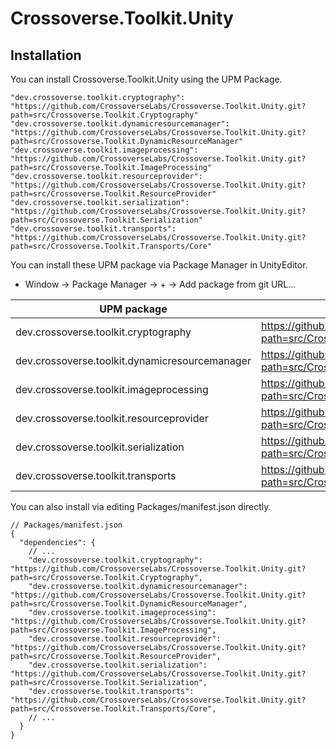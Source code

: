 # Crossoverse.Toolkit.Unity

## Installation
You can install Crossoverse.Toolkit.Unity using the UPM Package.

```
"dev.crossoverse.toolkit.cryptography": "https://github.com/CrossoverseLabs/Crossoverse.Toolkit.Unity.git?path=src/Crossoverse.Toolkit.Cryptography"
"dev.crossoverse.toolkit.dynamicresourcemanager": "https://github.com/CrossoverseLabs/Crossoverse.Toolkit.Unity.git?path=src/Crossoverse.Toolkit.DynamicResourceManager"
"dev.crossoverse.toolkit.imageprocessing": "https://github.com/CrossoverseLabs/Crossoverse.Toolkit.Unity.git?path=src/Crossoverse.Toolkit.ImageProcessing"
"dev.crossoverse.toolkit.resourceprovider": "https://github.com/CrossoverseLabs/Crossoverse.Toolkit.Unity.git?path=src/Crossoverse.Toolkit.ResourceProvider"
"dev.crossoverse.toolkit.serialization": "https://github.com/CrossoverseLabs/Crossoverse.Toolkit.Unity.git?path=src/Crossoverse.Toolkit.Serialization"
"dev.crossoverse.toolkit.transports": "https://github.com/CrossoverseLabs/Crossoverse.Toolkit.Unity.git?path=src/Crossoverse.Toolkit.Transports/Core"
```

You can install these UPM package via Package Manager in UnityEditor.

- Window -> Package Manager -> + -> Add package from git URL...

| UPM package | git URL |
| ---- | ---- |
| dev.crossoverse.toolkit.cryptography | https://github.com/CrossoverseLabs/Crossoverse.Toolkit.Unity.git?path=src/Crossoverse.Toolkit.Cryptography |
| dev.crossoverse.toolkit.dynamicresourcemanager | https://github.com/CrossoverseLabs/Crossoverse.Toolkit.Unity.git?path=src/Crossoverse.Toolkit.DynamicResourceManager |
| dev.crossoverse.toolkit.imageprocessing | https://github.com/CrossoverseLabs/Crossoverse.Toolkit.Unity.git?path=src/Crossoverse.Toolkit.ImageProcessing |
| dev.crossoverse.toolkit.resourceprovider | https://github.com/CrossoverseLabs/Crossoverse.Toolkit.Unity.git?path=src/Crossoverse.Toolkit.ResourceProvider |
| dev.crossoverse.toolkit.serialization | https://github.com/CrossoverseLabs/Crossoverse.Toolkit.Unity.git?path=src/Crossoverse.Toolkit.Serialization |
| dev.crossoverse.toolkit.transports | https://github.com/CrossoverseLabs/Crossoverse.Toolkit.Unity.git?path=src/Crossoverse.Toolkit.Transports/Core |

You can also install via editing Packages/manifest.json directly.

```
// Packages/manifest.json
{
  "dependencies": {
    // ...
    "dev.crossoverse.toolkit.cryptography": "https://github.com/CrossoverseLabs/Crossoverse.Toolkit.Unity.git?path=src/Crossoverse.Toolkit.Cryptography",
    "dev.crossoverse.toolkit.dynamicresourcemanager": "https://github.com/CrossoverseLabs/Crossoverse.Toolkit.Unity.git?path=src/Crossoverse.Toolkit.DynamicResourceManager",
    "dev.crossoverse.toolkit.imageprocessing": "https://github.com/CrossoverseLabs/Crossoverse.Toolkit.Unity.git?path=src/Crossoverse.Toolkit.ImageProcessing",
    "dev.crossoverse.toolkit.resourceprovider": "https://github.com/CrossoverseLabs/Crossoverse.Toolkit.Unity.git?path=src/Crossoverse.Toolkit.ResourceProvider",
    "dev.crossoverse.toolkit.serialization": "https://github.com/CrossoverseLabs/Crossoverse.Toolkit.Unity.git?path=src/Crossoverse.Toolkit.Serialization",
    "dev.crossoverse.toolkit.transports": "https://github.com/CrossoverseLabs/Crossoverse.Toolkit.Unity.git?path=src/Crossoverse.Toolkit.Transports/Core",
    // ...
  }
}
```

